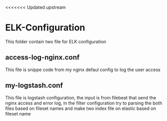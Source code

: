 <<<<<<< Updated upstream
# ELK-Configuration
This folder contain two file for ELK configuration
## access-log-nginx.conf
This file is snippe code from my nginx defaul config to log the user access
## my-logstash.conf
This file is logstash configuration, the input is from filebeat that send the nginx access and error log, in the filter configuration try to parsing the both files based on fileset names and make two index file on elastic based on fileset name